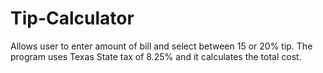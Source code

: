 # Tip-Calculator
Allows user to enter amount of bill and select between 15 or 20% tip. The program uses Texas State tax of 8.25% and it calculates the total cost. 
